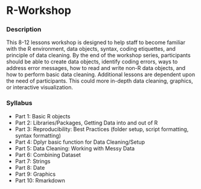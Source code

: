 # R-Workshop

### Description

This 8-12 lessons workshop is designed to help staff to become familiar with the R environment, data objects, syntax, coding etiquettes, and principle of data cleaning. By the end of the workshop series, participants should be able to create data objects, identify coding errors, ways to address error messages, how to read and write non-R data objects, and how to perform basic data cleaning. Additional lessons are dependent upon the need of participants. This could more in-depth data cleaning, graphics, or interactive visualization. 


### Syllabus
* Part 1: Basic R objects
* Part 2: Libraries/Packages, Getting Data into and out of R
* Part 3: Reproducibility: Best Practices (folder setup, script formatting, syntax formatting)
* Part 4: Dplyr basic function for Data Cleaning/Setup
* Part 5: Data Cleaning: Working with Messy Data
* Part 6: Combining Dataset
* Part 7: Strings
* Part 8: Date
* Part 9: Graphics
* Part 10: Rmarkdown
